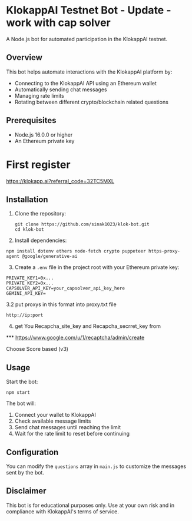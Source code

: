 # KlokappAI Testnet Bot - Update - work with cap solver

A Node.js bot for automated participation in the KlokappAI testnet.

## Overview

This bot helps automate interactions with the KlokappAI platform by:
- Connecting to the KlokappAI API using an Ethereum wallet
- Automatically sending chat messages
- Managing rate limits
- Rotating between different crypto/blockchain related questions

## Prerequisites

- Node.js 16.0.0 or higher
- An Ethereum private key

# First register
https://klokapp.ai?referral_code=32TC5MXL

## Installation

1. Clone the repository:
    ```
    git clone https://github.com/sinak1023/klok-bot.git
    cd klok-bot
    ```

2. Install dependencies:
```
npm install dotenv ethers node-fetch crypto puppeteer https-proxy-agent @google/generative-ai
```

3. Create a `.env` file in the project root with your Ethereum private key:
```
PRIVATE_KEY1=0x...
PRIVATE_KEY2=0x...
CAPSOLVER_API_KEY=your_capsolver_api_key_here
GEMINI_API_KEY=
```
3.2 put proxys in this format into proxy.txt file
```
http://ip:port
```
4. get You Recapcha_site_key and Recapcha_secrret_key from 

*** https://www.google.com/u/1/recaptcha/admin/create

Choose Score based (v3)

## Usage

Start the bot:
```
npm start
```

The bot will:
1. Connect your wallet to KlokappAI
2. Check available message limits
3. Send chat messages until reaching the limit
4. Wait for the rate limit to reset before continuing



## Configuration

You can modify the `questions` array in `main.js` to customize the messages sent by the bot.

## Disclaimer

This bot is for educational purposes only. Use at your own risk and in compliance with KlokappAI's terms of service.
